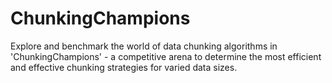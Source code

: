 # ChunkingChampions
Explore and benchmark the world of data chunking algorithms in 'ChunkingChampions' - a competitive arena to determine the most efficient and effective chunking strategies for varied data sizes.

